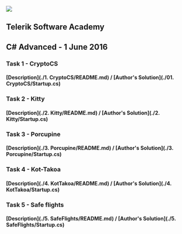![](https://raw.githubusercontent.com/TelerikAcademy/Common/master/logos/telerik-header-logo.png)
## Telerik Software Academy
## C# Advanced - 1 June 2016

### Task 1 - CryptoCS
#### [Description](./1. CryptoCS/README.md) / [Author's Solution](./01. CryptoCS/Startup.cs)

### Task 2 - Kitty
#### [Description](./2. Kitty/README.md) / [Author's Solution](./2. Kitty/Startup.cs)

### Task 3 - Porcupine
#### [Description](./3. Porcupine/README.md) / [Author's Solution](./3. Porcupine/Startup.cs)

### Task 4 - Kot-Takoa
#### [Description](./4. KotTakoa/README.md) / [Author's Solution](./4. KotTakoa/Startup.cs)

### Task 5 - Safe flights
#### [Description](./5. SafeFlights/README.md) / [Author's Solution](./5. SafeFlights/Startup.cs)